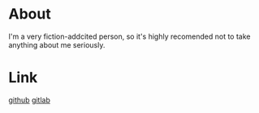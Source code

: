 # About
I'm a very fiction-addcited person, so it's highly recomended not to take anything about me seriously.
# Link
[github](https://github.com/kngwyu)
[gitlab](https://gitlab.com/kngwyu)

